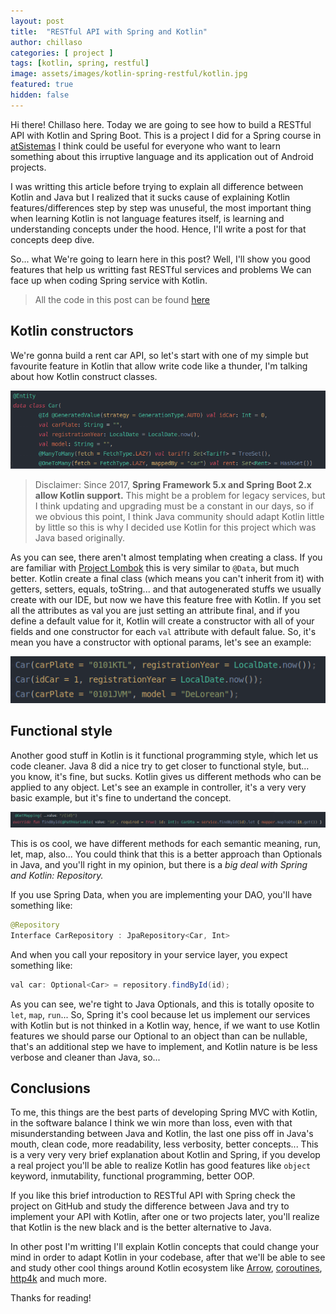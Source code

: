 ```yaml
---
layout: post
title:  "RESTful API with Spring and Kotlin"
author: chillaso
categories: [ project ]
tags: [kotlin, spring, restful]
image: assets/images/kotlin-spring-restful/kotlin.jpg
featured: true
hidden: false
---
```


Hi there! Chillaso here. Today we are going to see how to build a RESTful API with Kotlin and Spring Boot. This is a project I did for a Spring course in [atSistemas](https://www.atsistemas.com) I think could be useful for everyone who want to learn something about this irruptive language and its application out of Android projects.

I was writting this article before trying to explain all difference between Kotlin and Java but I realized that it sucks cause of explaining Kotlin features/differences step by step was unuseful, the most important thing when learning Kotlin is not language features itself, is learning and understanding concepts under the hood. Hence, I'll write a post for that concepts deep dive.

So... what We're going to learn here in this post? Well, I'll show you good features that help us writting fast RESTful services and problems We can face up when coding Spring service with Kotlin.

>All the code in this post can be found [here](https://github.com/Chillaso/Curso-Spring)

## Kotlin constructors
We're gonna build a rent car API, so let's start with one of my simple but favourite feature in Kotlin that allow write code like a thunder, I'm talking about how Kotlin construct classes. 

<img src="/assets/images/kotlin-spring-restful/data-class.png"/>

> Disclaimer: Since 2017, **Spring Framework 5.x and Spring Boot 2.x allow Kotlin support.** This might be a problem for legacy services, but I think updating and upgrading must be a constant in our days, so if we obvious this point, I think Java community should adapt Kotlin little by little so this is why I decided use Kotlin for this project which was Java based originally.

As you can see, there aren't almost templating when creating a class. If you are familiar with [Project Lombok](https://projectlombok.org/) this is very similar to `@Data`, but much better. Kotlin create a final class (which means you can't inherit from it) with getters, setters, equals, toString... and that autogenerated stuffs we usually create with our IDE, but now we have this feature free with Kotlin. If you set all the attributes as val you are just setting an attribute final, and if you define a default value for it, Kotlin will create a constructor with all of your fields and one constructor for each `val` attribute with default falue. So, it's mean you have a constructor with optional params, let's see an example:

<img src="/assets/images/kotlin-spring-restful/constructor-example.png"/>

## Functional style
Another good stuff in Kotlin is it functional programming style, which let us code cleaner. Java 8 did a nice try to get closer to functional style, but... you know, it's fine, but sucks. Kotlin gives us different methods who can be applied to any object. Let's see an example in controller, it's a very very basic example, but it's fine to undertand the concept.

<img src="/assets/images/kotlin-spring-restful/kotlin-functional.png"/>

This is os cool, we have different methods for each semantic meaning, run, let, map, also... You could think that this is a better approach than Optionals in Java, and you'll right in my opinion, but there is a *big deal with Spring and Kotlin: Repository.*

If you use Spring Data, when you are implementing your DAO, you'll have something like:
```java
@Repository
Interface CarRepository : JpaRepository<Car, Int>
```
And when you call your repository in your service layer, you expect something like: 
```java
val car: Optional<Car> = repository.findById(id);
```
As you can see, we're tight to Java Optionals, and this is totally oposite to `let`, `map`, `run`... So, Spring it's cool because let us implement our services with Kotlin but is not thinked in a Kotlin way, hence, if we want to use Kotlin features we should parse our Optional to an object than can be nullable, that's an additional step we have to implement, and Kotlin nature is be less verbose and cleaner than Java, so...

## Conclusions
To me, this things are the best parts of developing Spring MVC with Kotlin, in the software balance I think we win more than loss, even with that misunderstanding between Java and Kotlin, the last one piss off in Java's mouth, clean code, more readability, less verbosity, better concepts... This is a very very very brief explanation about Kotlin and Spring, if you develop a real project you'll be able to realize Kotlin has good features like `object` keyword, inmutability, functional programming, better OOP.

If you like this brief introduction to RESTful API with Spring check the project on GitHub and study the difference between Java and try to implement your API with Kotlin, after one or two projects later, you'll realize that Kotlin is the new black and is the better alternative to Java.

In other post I'm writting I'll explain Kotlin concepts that could change your mind in order to adapt Kotlin in your codebase, after that we'll be able to see and study other cool things around Kotlin ecosystem like [Arrow](https://arrow-kt.io/), [coroutines](https://kotlinlang.org/docs/reference/coroutines-overview.html), [http4k](https://www.http4k.org/) and much more.

Thanks for reading!